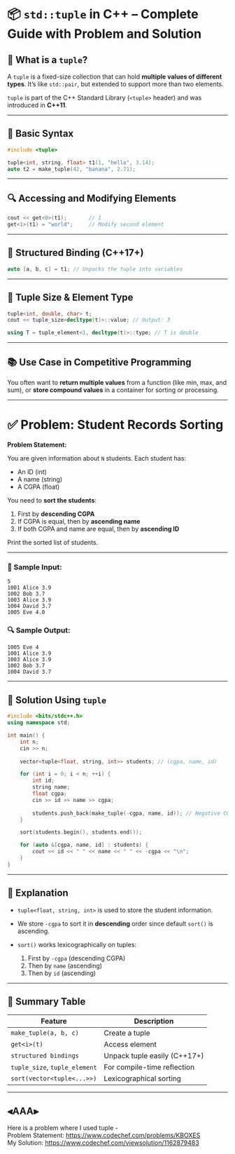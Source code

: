 # 📦 `std::tuple` in C++ – Complete Guide with Problem and Solution

## 🔹 What is a `tuple`?

A `tuple` is a fixed-size collection that can hold **multiple values of different types**. It’s like `std::pair`, but extended to support more than two elements.

`tuple` is part of the C++ Standard Library (`<tuple>` header) and was introduced in **C++11**.

---

## 🧾 Basic Syntax

```cpp
#include <tuple>

tuple<int, string, float> t1(1, "hello", 3.14);
auto t2 = make_tuple(42, "banana", 2.71);
```

---

## 🔍 Accessing and Modifying Elements

```cpp
cout << get<0>(t1);       // 1
get<1>(t1) = "world";     // Modify second element
```

---

## 🔄 Structured Binding (C++17+)

```cpp
auto [a, b, c] = t1; // Unpacks the tuple into variables
```

---

## 🧮 Tuple Size & Element Type

```cpp
tuple<int, double, char> t;
cout << tuple_size<decltype(t)>::value; // Output: 3

using T = tuple_element<1, decltype(t)>::type; // T is double
```

---

## 📚 Use Case in Competitive Programming

You often want to **return multiple values** from a function (like min, max, and sum), or **store compound values** in a container for sorting or processing.

---

# ✅ Problem: Student Records Sorting

**Problem Statement:**

You are given information about `N` students. Each student has:

* An ID (int)
* A name (string)
* A CGPA (float)

You need to **sort the students**:

1. First by **descending CGPA**
2. If CGPA is equal, then by **ascending name**
3. If both CGPA and name are equal, then by **ascending ID**

Print the sorted list of students.

---

### 🔧 Sample Input:

```
5
1001 Alice 3.9
1002 Bob 3.7
1003 Alice 3.9
1004 David 3.7
1005 Eve 4.0
```

### 🔍 Sample Output:

```
1005 Eve 4
1001 Alice 3.9
1003 Alice 3.9
1002 Bob 3.7
1004 David 3.7
```

---

## 🧠 Solution Using `tuple`

```cpp
#include <bits/stdc++.h>
using namespace std;

int main() {
    int n;
    cin >> n;
    
    vector<tuple<float, string, int>> students; // (cgpa, name, id)

    for (int i = 0; i < n; ++i) {
        int id;
        string name;
        float cgpa;
        cin >> id >> name >> cgpa;
        
        students.push_back(make_tuple(-cgpa, name, id)); // Negative CGPA for descending sort
    }

    sort(students.begin(), students.end());

    for (auto &[cgpa, name, id] : students) {
        cout << id << " " << name << " " << -cgpa << "\n";
    }
}
```

---

## 🔎 Explanation

* `tuple<float, string, int>` is used to store the student information.
* We store `-cgpa` to sort it in **descending** order since default `sort()` is ascending.
* `sort()` works lexicographically on tuples:

  1. First by `-cgpa` (descending CGPA)
  2. Then by `name` (ascending)
  3. Then by `id` (ascending)

---

## 📌 Summary Table

| Feature                       | Description                  |
| ----------------------------- | ---------------------------- |
| `make_tuple(a, b, c)`         | Create a tuple               |
| `get<i>(t)`                   | Access element               |
| `structured bindings`         | Unpack tuple easily (C++17+) |
| `tuple_size`, `tuple_element` | For compile-time reflection  |
| `sort(vector<tuple<...>>)`    | Lexicographical sorting      |

---

## ⫷AAA⫸
Here is a problem where I used tuple -  
Problem Statement: https://www.codechef.com/problems/KBOXES  
My Solution: https://www.codechef.com/viewsolution/1162879483

